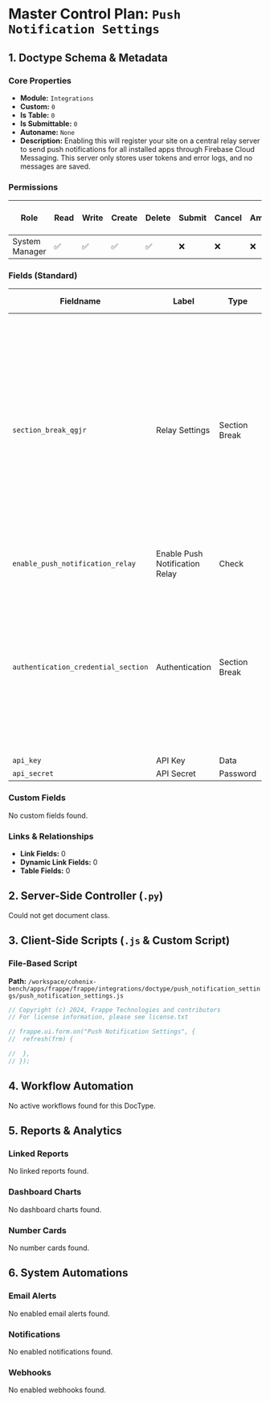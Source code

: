 # Master Control Plan: `Push Notification Settings`

## 1. Doctype Schema & Metadata

### Core Properties
- **Module:** `Integrations`
- **Custom:** `0`
- **Is Table:** `0`
- **Is Submittable:** `0`
- **Autoname:** `None`
- **Description:** Enabling this will register your site on a central relay server to send push notifications for all installed apps through Firebase Cloud Messaging. This server only stores user tokens and error logs, and no messages are saved.

### Permissions
| Role | Read | Write | Create | Delete | Submit | Cancel | Amend | Report | Import | Export | Print | Email | Share | Set User Perms |
|---|---|---|---|---|---|---|---|---|---|---|---|---|---|---|
| System Manager | ✅ | ✅ | ✅ | ✅ | ❌ | ❌ | ❌ | ❌ | ❌ | ❌ | ✅ | ✅ | ✅ | ❌ |


### Fields (Standard)
| Fieldname | Label | Type | Options | Required | Hidden | Read Only | Default | Description |
|---|---|---|---|---|---|---|---|---|
| `section_break_qgjr` | Relay Settings | Section Break | None |  |  |  | None | Enabling this will register your site on a central relay server to send push notifications for all installed apps through Firebase Cloud Messaging. This server only stores user tokens and error logs, and no messages are saved.  |
| `enable_push_notification_relay` | Enable Push Notification Relay | Check | None |  |  |  | 0 | None |
| `authentication_credential_section` | Authentication | Section Break | None |  |  |  | None | API Key and Secret to interact with the relay server. These will be auto-generated when the first push notification is sent from any of the apps installed on this site. |
| `api_key` | API Key | Data | None |  |  |  | None | None |
| `api_secret` | API Secret | Password | None |  |  |  | None | None |


### Custom Fields
No custom fields found.


### Links & Relationships
- **Link Fields:** 0
- **Dynamic Link Fields:** 0
- **Table Fields:** 0

## 2. Server-Side Controller (`.py`)
Could not get document class.


## 3. Client-Side Scripts (`.js` & Custom Script)
### File-Based Script
**Path:** `/workspace/cohenix-bench/apps/frappe/frappe/integrations/doctype/push_notification_settings/push_notification_settings.js`
```javascript
// Copyright (c) 2024, Frappe Technologies and contributors
// For license information, please see license.txt

// frappe.ui.form.on("Push Notification Settings", {
// 	refresh(frm) {

// 	},
// });

```




## 4. Workflow Automation
No active workflows found for this DocType.


## 5. Reports & Analytics
### Linked Reports
No linked reports found.


### Dashboard Charts
No dashboard charts found.


### Number Cards
No number cards found.


## 6. System Automations
### Email Alerts
No enabled email alerts found.


### Notifications
No enabled notifications found.


### Webhooks
No enabled webhooks found.
